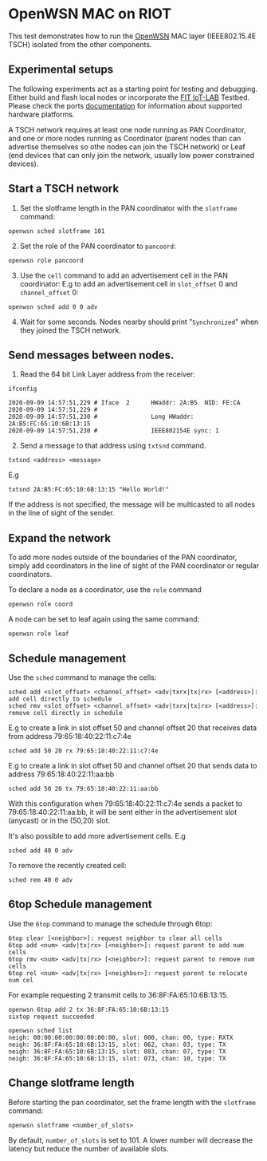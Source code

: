 # OpenWSN MAC on RIOT

This test demonstrates how to run the
[OpenWSN](https://github.com/openwsn-berkeley/openwsn-fw)  MAC layer
(IEEE802.15.4E TSCH) isolated from the other components.

## Experimental setups
The following experiments act as a starting point for testing and debugging. Either
build and flash local nodes or incorporate the [FIT IoT-LAB](https://www.iot-lab.info/)
Testbed. Please check the ports [documentation](../../pkg/openwsn/doc.txt) for information
about supported hardware platforms.

A TSCH network requires at least one node running as PAN Coordinator, and one or
more nodes running as Coordinator (parent nodes than can advertise themselves so
othe nodes can join the TSCH network) or Leaf (end devices that can only join the
network, usually low power constrained devices).

## Start a TSCH network

1. Set the slotframe length in the PAN coordinator with the `slotframe` command:
```
openwsn sched slotframe 101
```

2. Set the role of the PAN coordinator to `pancoord`:
```
openwsn role pancoord
```

3. Use the `cell` command to add an advertisement cell in the PAN coordinator:
E.g to add an advertisement cell in `slot_offset` 0 and `channel_offset` 0:
```
openwsn sched add 0 0 adv
```

4. Wait for some seconds. Nodes nearby should print "`Synchronized`" when they
joined the TSCH network.

## Send messages between nodes.

1. Read the 64 bit Link Layer address from the receiver:
```
ifconfig

2020-09-09 14:57:51,229 # Iface  2      HWaddr: 2A:B5  NID: FE:CA
2020-09-09 14:57:51,229 #
2020-09-09 14:57:51,230 #               Long HWaddr: 2A:B5:FC:65:10:6B:13:15
2020-09-09 14:57:51,230 #               IEEE802154E sync: 1

```

2. Send a message to that address using `txtsnd` command.
```
txtsnd <address> <message>
```
E.g
```
txtsnd 2A:B5:FC:65:10:6B:13:15 "Hello World!"
```

If the address is not specified, the message will be multicasted to all nodes
in the line of sight of the sender.

## Expand the network

To add more nodes outside of the boundaries of the PAN coordinator, simply add
coordinators in the line of sight of the PAN coordinator or regular coordinators.

To declare a node as a coordinator, use the `role` command
```
openwsn role coord
```

A node can be set to leaf again using the same command:
```
openwsn role leaf
```

## Schedule management

Use the `sched` command to manage the cells:

```
sched add <slot_offset> <channel_offset> <adv|txrx|tx|rx> [<address>]: add cell directly to schedule
sched rmv <slot_offset> <channel_offset> <adv|txrx|tx|rx> [<address>]: remove cell directly in schedule

```

E.g to create a link in slot offset 50 and channel offset 20 that receives
data from address 79:65:18:40:22:11:c7:4e
```
sched add 50 20 rx 79:65:18:40:22:11:c7:4e
```

E.g to create a link in slot offset 50 and channel offset 20 that sends
data to address 79:65:18:40:22:11:aa:bb

```
sched add 50 20 tx 79:65:18:40:22:11:aa:bb
```

With this configuration when 79:65:18:40:22:11:c7:4e sends a packet to
79:65:18:40:22:11:aa:bb, it will be sent either in the advertisement slot
(anycast) or in the (50,20) slot.

It's also possible to add more advertisement cells. E.g
```
sched add 40 0 adv
```

To remove the recently created cell:
```
sched rem 40 0 adv
```

## 6top Schedule management

Use the `6top` command to manage the schedule through 6top:

```
6top clear [<neighbor>]: request neighbor to clear all cells
6top add <num> <adv|tx|rx> [<neighbor>]: request parent to add num cells
6top rmv <num> <adv|tx|rx> [<neighbor>]: request parent to remove num cells
6top rel <num> <adv|tx|rx> [<neighbor>]: request parent to relocate num cel
```

For example requesting 2 transmit cells to 36:8F:FA:65:10:6B:13:15.

```
openwsn 6top add 2 tx 36:8F:FA:65:10:6B:13:15
sixtop request succeeded

openwsn sched list
neigh: 00:00:00:00:00:00:00:00, slot: 000, chan: 00, type: RXTX
neigh: 36:8F:FA:65:10:6B:13:15, slot: 062, chan: 03, type: TX
neigh: 36:8F:FA:65:10:6B:13:15, slot: 083, chan: 07, type: TX
neigh: 36:8F:FA:65:10:6B:13:15, slot: 073, chan: 10, type: TX
```

## Change slotframe length

Before starting the pan coordinator, set the frame length with the `slotframe`
command:

```
openwsn slotframe <number_of_slots>
```

By default, `number_of_slots` is set to 101. A lower number will decrease the
latency but reduce the number of available slots.
